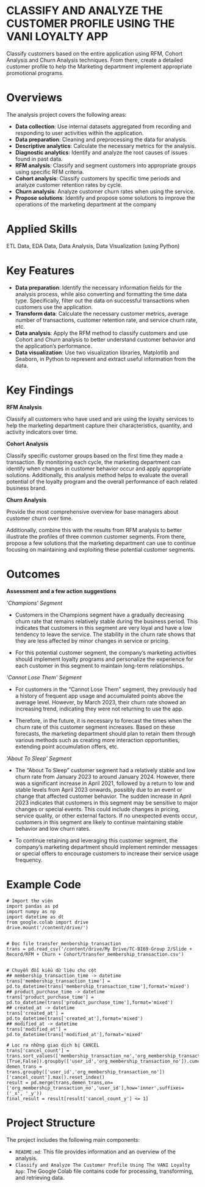 # CLASSIFY AND ANALYZE THE CUSTOMER PROFILE USING THE VANI LOYALTY APP
Classify customers based on the entire application using RFM, Cohort Analysis and Churn Analysis techniques. From there, create a detailed customer profile to help the Marketing department implement appropriate promotional programs.

# Overviews

The analysis project covers the following areas:

+ **Data collection**: Use internal datasets aggregated from recording and responding to user activities within the application.
+ **Data preparation**: Cleaning and preprocessing the data for analysis.
+ **Descriptive analytics**: Calculate the necessary metrics for the analysis.
+ **Diagnostic analytics**: Identify and analyze the root causes of issues found in past data.
+ **RFM analysis**: Classify and segment customers into appropriate groups using specific RFM criteria.
+ **Cohort analysis**: Classify customers by specific time periods and analyze customer retention rates by cycle.
+ **Churn analysis**: Analyze customer churn rates when using the service.
+ **Propose solutions**: Identify and propose some solutions to improve the operations of the marketing department at the company

# Applied Skills

ETL Data, EDA Data, Data Analysis, Data Visualization (using Python)

# Key Features

+ **Data preparation**: Identify the necessary information fields for the analysis process, while also converting and formatting the time data type. Specifically, filter out the data on successful transactions when customers use the application.
+ **Transform data**: Calculate the necessary customer metrics, average number of transactions, customer retention rate, and service churn rate, etc.
+ **Data analysis**: Apply the RFM method to classify customers and use Cohort and Churn analysis to better understand customer behavior and the application’s performance.
+ **Data visualization**: Use two visualization libraries, Matplotlib and Seaborn, in Python to represent and extract useful information from the data.

# Key Findings
**RFM Analysis**

Classify all customers who have used and are using the loyalty services to help the marketing department capture their characteristics, quantity, and activity indicators over time.

**Cohort Analysis**

Classify specific customer groups based on the first time they made a transaction. By monitoring each cycle, the marketing department can identify when changes in customer behavior occur and apply appropriate solutions. Additionally, this analysis method helps to evaluate the overall potential of the loyalty program and the overall performance of each related business brand.

**Churn Analysis**

Provide the most comprehensive overview for base managers about customer churn over time.

Additionally, combine this with the results from RFM analysis to better illustrate the profiles of three common customer segments. From there, propose a few solutions that the marketing department can use to continue focusing on maintaining and exploiting these potential customer segments.
# Outcomes
**Assessment and a few action suggestions**

*'Champions' Segment*
+ Customers in the Champions segment have a gradually decreasing churn rate that remains relatively stable during the business period. This indicates that customers in this segment are very loyal and have a low tendency to leave the service. The stability in the churn rate shows that they are less affected by minor changes in service or pricing.

+ For this potential customer segment, the company’s marketing activities should implement loyalty programs and personalize the experience for each customer in this segment to maintain long-term relationships.

*'Cannot Lose Them' Segment*
+ For customers in the “Cannot Lose Them” segment, they previously had a history of frequent app usage and accumulated points above the average level. However, by March 2023, their churn rate showed an increasing trend, indicating they were not returning to use the app.
  
+ Therefore, in the future, it is necessary to forecast the times when the churn rate of this customer segment increases. Based on these forecasts, the marketing department should plan to retain them through various methods such as creating more interaction opportunities, extending point accumulation offers, etc.

*'About To Sleep' Segment*
+ The “About To Sleep” customer segment had a relatively stable and low churn rate from January 2023 to around January 2024. However, there was a significant increase in April 2021, followed by a return to low and stable levels from April 2023 onwards, possibly due to an event or change that affected customer behavior. The sudden increase in April 2023 indicates that customers in this segment may be sensitive to major changes or special events. This could include changes in pricing, service quality, or other external factors. If no unexpected events occur, customers in this segment are likely to continue maintaining stable behavior and low churn rates.

+ To continue retaining and leveraging this customer segment, the company’s marketing department should implement reminder messages or special offers to encourage customers to increase their service usage frequency.
# Example Code

```
# Import thư viện
import pandas as pd
import numpy as np
import datetime as dt
from google.colab import drive
drive.mount('/content/drive/')


# Đọc file transfer_menbership_transaction
trans = pd.read_csv('/content/drive/My Drive/TC-BI69-Group 2/Slide + Record/RFM + Churn + Cohort/transfer_membership_transaction.csv')


# Chuyển đổi kiểu dữ liệu cho cột
## membership_transaction_time -> datetime
trans['membership_transaction_time'] = pd.to_datetime(trans['membership_transaction_time'],format='mixed')
## product_purchase_time -> datetime
trans['product_purchase_time'] = pd.to_datetime(trans['product_purchase_time'],format='mixed')
## created_at -> datetime
trans['created_at'] = pd.to_datetime(trans['created_at'],format='mixed')
## modified_at -> datetime
trans['modified_at'] = pd.to_datetime(trans['modified_at'],format='mixed'

# Lọc ra những giao dịch bị CANCEL
trans['cancel_count'] = trans.sort_values(['membership_transaction_no','org_membership_transaction_no'],ascending=[True,False]).groupby(['user_id','org_membership_transaction_no']).cumcount()+1
demen_trans = trans.groupby(['user_id','org_membership_transaction_no'])['cancel_count'].max().reset_index()
result = pd.merge(trans,demen_trans,on=['org_membership_transaction_no','user_id'],how='inner',suffixes=('_x', '_y'))
final_result = result[result['cancel_count_y'] <= 1]
```
# Project Structure

The project includes the following main components:

+ `README.md`: This file provides information and an overview of the analysis.
+ `Classify and Analyze The Customer Profile Using The VANI Loyalty App`: The Google Colab file contains code for processing, transforming, and retrieving data.
